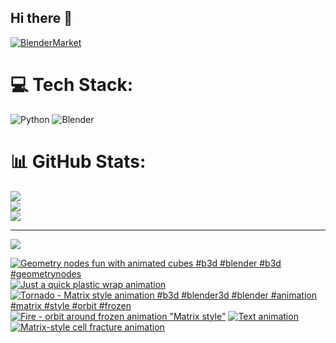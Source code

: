## Hi there 👋

<!--
**luckychris/luckychris** is a ✨ _special_ ✨ repository because its `README.md` (this file) appears on your GitHub profile.

Here are some ideas to get you started:

- 🔭 I’m currently working on ...
- 🌱 I’m currently learning ...
- 👯 I’m looking to collaborate on ...
- 🤔 I’m looking for help with ...
- 💬 Ask me about ...
- 📫 How to reach me: https://www.instagram.com/blender.fun/
- 😄 Pronouns: ...
- ⚡ Fun fact: ...
-->


[![BlenderMarket](https://assets.superhivemarket.com/site_assets/blendermarketlogo.png)](https://blendermarket.com/creators/blenderfun)

# 💻 Tech Stack:
![Python](https://img.shields.io/badge/python-3670A0?style=for-the-badge&logo=python&logoColor=ffdd54) ![Blender](https://img.shields.io/badge/blender-%23F5792A.svg?style=for-the-badge&logo=blender&logoColor=white)
# 📊 GitHub Stats:
![](https://github-readme-stats.vercel.app/api?username=luckychris&theme=great-gatsby&hide_border=false&include_all_commits=false&count_private=false)<br/>
![](https://github-readme-streak-stats.herokuapp.com/?user=luckychris&theme=great-gatsby&hide_border=false)<br/>
![](https://github-readme-stats.vercel.app/api/top-langs/?username=luckychris&theme=great-gatsby&hide_border=false&include_all_commits=false&count_private=false&layout=compact)

---
[![](https://visitcount.itsvg.in/api?id=luckychris&icon=0&color=0)](https://visitcount.itsvg.in)

<!-- Proudly created with GPRM ( https://gprm.itsvg.in ) -->

<!-- BEGIN YOUTUBE-CARDS -->
[![Geometry nodes fun with animated cubes #b3d #blender #b3d #geometrynodes](https://ytcards.demolab.com/?id=HbRFdK44xQU&title=Geometry+nodes+fun+with+animated+cubes+%23b3d+%23blender+%23b3d+%23geometrynodes&lang=en&timestamp=1754888418&background_color=%230d1117&title_color=%23ffffff&stats_color=%23dedede&max_title_lines=1&width=250&border_radius=5 "Geometry nodes fun with animated cubes #b3d #blender #b3d #geometrynodes")](https://www.youtube.com/watch?v=HbRFdK44xQU)
[![Just a quick plastic wrap animation](https://ytcards.demolab.com/?id=Vj18bdbb-us&title=Just+a+quick+plastic+wrap+animation&lang=en&timestamp=1754803555&background_color=%230d1117&title_color=%23ffffff&stats_color=%23dedede&max_title_lines=1&width=250&border_radius=5 "Just a quick plastic wrap animation")](https://www.youtube.com/watch?v=Vj18bdbb-us)
[![Tornado - Matrix style animation #b3d #blender3d #blender #animation #matrix #style #orbit #frozen](https://ytcards.demolab.com/?id=o_1KkZA-cNM&title=Tornado+-+Matrix+style+animation+%23b3d+%23blender3d+%23blender+%23animation+%23matrix+%23style+%23orbit+%23frozen&lang=en&timestamp=1754664231&background_color=%230d1117&title_color=%23ffffff&stats_color=%23dedede&max_title_lines=1&width=250&border_radius=5 "Tornado - Matrix style animation #b3d #blender3d #blender #animation #matrix #style #orbit #frozen")](https://www.youtube.com/shorts/o_1KkZA-cNM)
[![Fire - orbit around frozen animation "Matrix style"](https://ytcards.demolab.com/?id=p913R_ZiuDU&title=Fire+-+orbit+around+frozen+animation+%22Matrix+style%22&lang=en&timestamp=1754574599&background_color=%230d1117&title_color=%23ffffff&stats_color=%23dedede&max_title_lines=1&width=250&border_radius=5 "Fire - orbit around frozen animation \"Matrix style\"")](https://www.youtube.com/watch?v=p913R_ZiuDU)
[![Text animation](https://ytcards.demolab.com/?id=LM7-3_nUyQM&title=Text+animation&lang=en&timestamp=1753864910&background_color=%230d1117&title_color=%23ffffff&stats_color=%23dedede&max_title_lines=1&width=250&border_radius=5 "Text animation")](https://www.youtube.com/watch?v=LM7-3_nUyQM)
[![Matrix-style cell fracture animation](https://ytcards.demolab.com/?id=SS9xjjAG5ck&title=Matrix-style+cell+fracture+animation&lang=en&timestamp=1753809506&background_color=%230d1117&title_color=%23ffffff&stats_color=%23dedede&max_title_lines=1&width=250&border_radius=5 "Matrix-style cell fracture animation")](https://www.youtube.com/watch?v=SS9xjjAG5ck)
<!-- END YOUTUBE-CARDS -->

